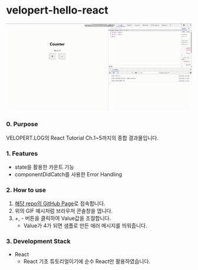 # velopert-hello-react

<img src="./app-demo.gif" />

### 0. Purpose

VELOPERT.LOG의 React Tutorial Ch.1~5까지의 종합 결과물입니다.

### 1. Features

- state을 활용한 카운트 기능
- componentDidCatch를 사용한 Error Handling

### 2. How to use

1. <a href="https://13circle.github.io/velopert-hello-react" target="_blank">해당 repo의 GitHub Page</a>로 접속합니다.
2. 위의 GIF 예시처럼 브라우저 콘솔창을 엽니다.
3. +, - 버튼을 클릭하여 Value값을 조절합니다.
    - Value가 4가 되면 샘플로 만든 에러 메시지를 띄워줍니다.

### 3. Development Stack

- React
    - React 기초 튜토리얼이기에 순수 React만 활용하였습니다.
